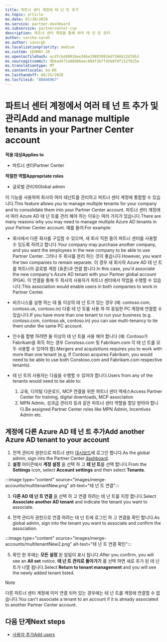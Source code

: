 ```yaml
---
title: 파트너 센터 계정에 테 넌 트 추가
ms.topic: article
ms.date: 07/30/2020
ms.service: partner-dashboard
ms.subservice: partnercenter-csp
description: 파트너 센터 계정을 통해 여러 테 넌 트 관리
author: varsha-sarah
ms.author: vavargh
ms.localizationpriority: medium
ms.custom: SEOMAY.20
ms.openlocfilehash: ecdfcbd4801bee34be298030016d7366b12d7db3
ms.sourcegitcommit: 9bbad472a86086eec684f3b7f4568fdf152f625e
ms.translationtype: MT
ms.contentlocale: ko-KR
ms.lasthandoff: 08/25/2020
ms.locfileid: "88846967"
---
```

# <a name="add-and-manage-multiple-tenants-in-your-partner-center-account"></a><span data-ttu-id="6c37d-103">파트너 센터 계정에서 여러 테 넌 트 추가 및 관리</span><span class="sxs-lookup"><span data-stu-id="6c37d-103">Add and manage multiple tenants in your Partner Center account</span></span>

<span data-ttu-id="6c37d-104">**적용 대상**</span><span class="sxs-lookup"><span data-stu-id="6c37d-104">**Applies to**</span></span>

- <span data-ttu-id="6c37d-105">파트너 센터</span><span class="sxs-lookup"><span data-stu-id="6c37d-105">Partner Center</span></span>

<span data-ttu-id="6c37d-106">**적절한 역할**</span><span class="sxs-lookup"><span data-stu-id="6c37d-106">**Appropriate roles**</span></span>

- <span data-ttu-id="6c37d-107">글로벌 관리자</span><span class="sxs-lookup"><span data-stu-id="6c37d-107">Global admin</span></span>

<span data-ttu-id="6c37d-108">이 기능을 사용하여 회사의 여러 테넌트를 관리하고 파트너 센터 계정에 통합할 수 있습니다.</span><span class="sxs-lookup"><span data-stu-id="6c37d-108">This feature allows you to manage multiple tenants for your company and to consolidate them into your Partner Center account.</span></span> <span data-ttu-id="6c37d-109">파트너 센터 계정에서 여러 Azure AD 테 넌 트를 관리 해야 하는 이유는 여러 가지가 있습니다.</span><span class="sxs-lookup"><span data-stu-id="6c37d-109">There are many reasons why you may need to manage multiple Azure AD tenants in your Partner Center account.</span></span> <span data-ttu-id="6c37d-110">예를 들어:</span><span class="sxs-lookup"><span data-stu-id="6c37d-110">For example:</span></span>

- <span data-ttu-id="6c37d-111">회사에서 다른 회사를 구입할 수 있으며, 새 회사 직원 들이 파트너 센터를 사용할 수 있도록 하려고 합니다.</span><span class="sxs-lookup"><span data-stu-id="6c37d-111">Your company may purchase another company, and you want the employees in the new company to be able to use Partner Center.</span></span> <span data-ttu-id="6c37d-112">그러나 두 회사를 분리 하는 것이 좋습니다.</span><span class="sxs-lookup"><span data-stu-id="6c37d-112">However, you want the two companies to remain separate.</span></span> <span data-ttu-id="6c37d-113">이 경우 새 회사의 Azure AD 테 넌 트를 파트너의 글로벌 계정 (표준)과 연결 합니다.</span><span class="sxs-lookup"><span data-stu-id="6c37d-113">In this case, you'd associate the new company's Azure AD tenant with your Partner global account (PGA).</span></span> <span data-ttu-id="6c37d-114">이 연결을 통해 두 회사의 사용자가 파트너 센터에서 작업을 수행할 수 있습니다.</span><span class="sxs-lookup"><span data-stu-id="6c37d-114">This association would enable users in both companies to work in Partner Center.</span></span>

- <span data-ttu-id="6c37d-115">비즈니스를 실행 하는 데 둘 이상의 테 넌 트가 있는 경우 (예: contoso.com, contoso.uk, contoso.in) 다중 테 넌 트를 사용 하 여 동일한 PC 계정에 연결할 수 있습니다.</span><span class="sxs-lookup"><span data-stu-id="6c37d-115">If you have more than one tenant to run your business (e.g. contoso.com, contoso.uk, contoso.in) you can use multi-tenancy to tie them under the same PC account.</span></span>

- <span data-ttu-id="6c37d-116">인수를 합병 하려면 둘 이상의 테 넌 트를 사용 해야 합니다 (예: Contoso가 Fabrikam을 획득 하는 경우 Constoso.com 및 Fabrikam.com 각 테 넌 트를 모두 사용할 수 있어야 함).</span><span class="sxs-lookup"><span data-stu-id="6c37d-116">Mergers and acquisitions requires you to work with more than one tenant (e.g. If Contoso acquires Fabrikam, you would need to be able to use both Constoso.com and Fabrikam.com respective tenants).</span></span>

- <span data-ttu-id="6c37d-117">테 넌 트의 사용자는 다음을 수행할 수 있어야 합니다.</span><span class="sxs-lookup"><span data-stu-id="6c37d-117">Users from any of the tenants would need to be able to:</span></span>
    1.  <span data-ttu-id="6c37d-118">교육, 디지털 다운로드, MCP 연결을 위한 파트너 센터 액세스</span><span class="sxs-lookup"><span data-stu-id="6c37d-118">Access Partner Center for training, digital downloads, MCP association</span></span>
    2.  <span data-ttu-id="6c37d-119">MPN Admin, 성과급 관리자 등과 같은 파트너 센터 역할을 할당 받아야 합니다.</span><span class="sxs-lookup"><span data-stu-id="6c37d-119">Be assigned Partner Center roles like MPN Admin, Incentives Admin etc.</span></span>


## <a name="add-another-azure-ad-tenant-to-your-account"></a><span data-ttu-id="6c37d-120">계정에 다른 Azure AD 테 넌 트 추가</span><span class="sxs-lookup"><span data-stu-id="6c37d-120">Add another Azure AD tenant to your account</span></span>

1. <span data-ttu-id="6c37d-121">전역 관리자 권한으로 파트너 센터 [대시보드](https://partner.microsoft.com/dashboard)에 로그인 합니다.</span><span class="sxs-lookup"><span data-stu-id="6c37d-121">As the global admin, sign into the Partner Center [dashboard](https://partner.microsoft.com/dashboard).</span></span>
1. <span data-ttu-id="6c37d-122">**설정** 아이콘에서 **계정 설정** 을 선택 하 고 **테 넌 트**를 선택 합니다.</span><span class="sxs-lookup"><span data-stu-id="6c37d-122">From the **Settings** icon, select **Account settings** and then select **Tenants**.</span></span>
 
:::image type="content" source="images/merge-accounts/multitenantNew.png" alt-text="테 넌 트 연결"::: 

3. <span data-ttu-id="6c37d-124">**다른 AD 테 넌 트 연결** 을 선택 하 고 연결 하려는 테 넌 트를 지정 합니다.</span><span class="sxs-lookup"><span data-stu-id="6c37d-124">Select **Associate another AD tenant** and indicate the tenant you want to associate.</span></span>

1. <span data-ttu-id="6c37d-125">전역 관리자 권한으로 연결 하려는 테 넌 트에 로그인 하 고 연결을 확인 합니다.</span><span class="sxs-lookup"><span data-stu-id="6c37d-125">As global admin, sign into the tenant you want to associate and confirm the association.</span></span> 

:::image type="content" source="images/merge-accounts/multitenantNew2.png" alt-text="테 넌 트 연결 확인"::: 

5. <span data-ttu-id="6c37d-127">확인 한 후에는 **모든 설정** 된 알림이 표시 됩니다.</span><span class="sxs-lookup"><span data-stu-id="6c37d-127">After you confirm, you will see an **All set** notice.</span></span>  <span data-ttu-id="6c37d-128">**테 넌 트 관리로 돌아가기** 를 선택 하면 새로 추가 된 테 넌 트가 나열 됩니다.</span><span class="sxs-lookup"><span data-stu-id="6c37d-128">Select **Return to tenant management** and you will see the newly added tenant listed.</span></span> 
 

>[!NOTE]
><span data-ttu-id="6c37d-129">다른 파트너 센터 계정에 이미 연결 되어 있는 경우에는 테 넌 트를 계정에 연결할 수 없습니다.</span><span class="sxs-lookup"><span data-stu-id="6c37d-129">You can't associate a tenant to an account if it is already associated to another Partner Center account.</span></span>

 
## <a name="next-steps"></a><span data-ttu-id="6c37d-130">다음 단계</span><span class="sxs-lookup"><span data-stu-id="6c37d-130">Next steps</span></span>

- [<span data-ttu-id="6c37d-131">사용자 추가</span><span class="sxs-lookup"><span data-stu-id="6c37d-131">Add users</span></span>](create-user-accounts-and-set-permissions.md)
